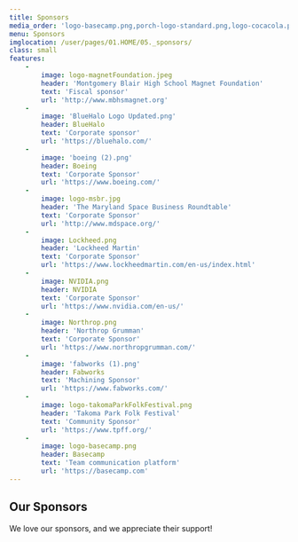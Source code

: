 ```yaml
---
title: Sponsors
media_order: 'logo-basecamp.png,porch-logo-standard.png,logo-cocacola.png,logo-convene.png,logo-emergentbiosolutions.png,logo-giant.png,logo-iai.png,logo-magnetFoundation.jpeg,logo-msbr.jpg,logo-privatin.png,logo-takomaParkFolkFestival.png,logo-lassiter.png,logo-hughes.png,logo-constellation.png,coca-cola-logo.png,emergent-biosolutions-logo.png,flag-picture-01.jpg,msbr-logo.jpg,basecamplogo.png,tpms folk festival.png,convene-logo.png,logo-hughes-original.png,basecamplogo-original.png,convene-logo-original.png,logo-cocacola-original.png,logo-emergentbiosolutions-original.png,privatinlogo.png,logo-constellation-original.png,iailogo.png,coca-cola-logo-original.png,logo-convene-original.png,logo-iai-original.png,emergent-biosolutions-logo-original.png,logo-takomaParkFolkFestival-original.png,logo-privatin-original.png,flag-picture-01-original.jpg,logo-lassiter-original.png,logo-msbr-original.jpg,logo-basecamp-original.png,porch-logo-standard-original.png,iailogo-original.png,msbr-logo-original.jpg,logo-giant-original.png,privatinlogo-original.png,BlueHalo Logo Updated.png,Porch Updated.png,32339.png,Google Updated.png,Lockheed.png,Boeing.png,Northrop.png,NVIDIA.png,fabworks (1).png,boeing (2).png'
menu: Sponsors
imglocation: /user/pages/01.HOME/05._sponsors/
class: small
features:
    -
        image: logo-magnetFoundation.jpeg
        header: 'Montgomery Blair High School Magnet Foundation'
        text: 'Fiscal sponsor'
        url: 'http://www.mbhsmagnet.org'
    -
        image: 'BlueHalo Logo Updated.png'
        header: BlueHalo
        text: 'Corporate sponsor'
        url: 'https://bluehalo.com/'
    -
        image: 'boeing (2).png'
        header: Boeing
        text: 'Corporate Sponsor'
        url: 'https://www.boeing.com/'
    -
        image: logo-msbr.jpg
        header: 'The Maryland Space Business Roundtable'
        text: 'Corporate Sponsor'
        url: 'http://www.mdspace.org/'
    -
        image: Lockheed.png
        header: 'Lockheed Martin'
        text: 'Corporate Sponsor'
        url: 'https://www.lockheedmartin.com/en-us/index.html'
    -
        image: NVIDIA.png
        header: NVIDIA
        text: 'Corporate Sponsor'
        url: 'https://www.nvidia.com/en-us/'
    -
        image: Northrop.png
        header: 'Northrop Grumman'
        text: 'Corporate Sponsor'
        url: 'https://www.northropgrumman.com/'
    -
        image: 'fabworks (1).png'
        header: Fabworks
        text: 'Machining Sponsor'
        url: 'https://www.fabworks.com/'
    -
        image: logo-takomaParkFolkFestival.png
        header: 'Takoma Park Folk Festival'
        text: 'Community Sponsor'
        url: 'https://www.tpff.org/'
    -
        image: logo-basecamp.png
        header: Basecamp
        text: 'Team communication platform'
        url: 'https://basecamp.com'
---
```


## **Our Sponsors**
We love our sponsors, and we appreciate their support!
